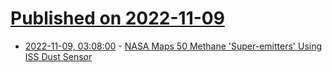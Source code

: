 # [Published on 2022-11-09](index.md)

* [2022-11-09, 03:08:00](https://soylentnews.org/article.pl?sid=22/11/08/0544206&from=rss) - [NASA Maps 50 Methane 'Super-emitters' Using ISS Dust Sensor](https://soylentnews.org/article.pl?sid=22/11/08/0544206&from=rss)
